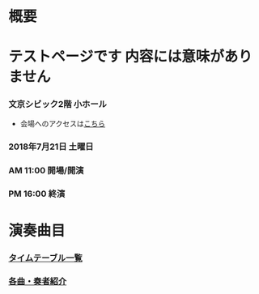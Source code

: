 # 概要
# テストページです 内容には意味がありません
### 文京シビック2階 小ホール
* 会場へのアクセスは[こちら](http://bunkyocivichall.jp/access)

### 2018年7月21日 土曜日
### AM 11:00 開場/開演
### PM 16:00 終演


# 演奏曲目
### [タイムテーブル一覧](timetable) 
### [各曲・奏者紹介](introduction)
